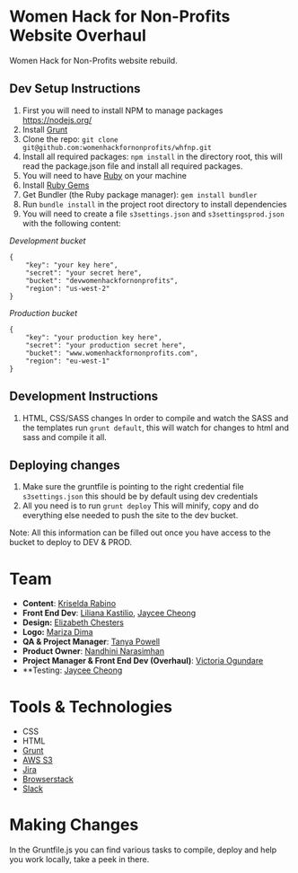 # Women Hack for Non-Profits Website Overhaul
Women Hack for Non-Profits website rebuild.

## Dev Setup Instructions

1. First you will need to install NPM to manage packages https://nodejs.org/
2. Install [Grunt](http://gruntjs.com/getting-started)
3. Clone the repo: `git clone git@github.com:womenhackfornonprofits/whfnp.git`
4. Install all required packages:
	`npm install`
	in the directory root, this will read the package.json file and install all required packages.
5. You will need to have [Ruby](https://www.ruby-lang.org/en/documentation/installation/) on your machine
6. Install [Ruby Gems](https://rubygems.org/pages/download)
7. Get Bundler (the Ruby package manager): `gem install bundler`
8. Run `bundle install` in the project root directory to install dependencies
5. You will need to create a file `s3settings.json` and `s3settingsprod.json` with the following content:

*Development bucket*

```
{
	"key": "your key here",
	"secret": "your secret here",
	"bucket": "devwomenhackfornonprofits",
	"region": "us-west-2"
}
```
*Production bucket*

```
{
	"key": "your production key here",
	"secret": "your production secret here",
	"bucket": "www.womenhackfornonprofits.com",
	"region": "eu-west-1"
}
```
## Development Instructions

1. HTML, CSS/SASS changes 
In order to compile and watch the SASS and the templates run `grunt default`, this will watch for changes to html and sass and compile it all.


## Deploying changes

1. Make sure the gruntfile is pointing to the right credential file `s3settings.json` this should be by default using dev credentials
2. All you need is to run `grunt deploy`
This will minify, copy and do everything else needed to push the site to the dev bucket.



Note: All this information can be filled out once you have access to the bucket to deploy to DEV & PROD.

# Team

* **Content**: [Kriselda Rabino](https://github.com/krissy)
* **Front End Dev**: [Liliana Kastilio](https://www.lilianakastilio.co.uk), [Jaycee Cheong](https://twitter.com/herecomesjaycee)
* **Design:** [Elizabeth Chesters](http://echesters.co.uk)
* **Logo:** [Mariza Dima](https://twitter.com/Marizolde)
* **QA & Project Manager**: [Tanya Powell](http://tanyapowell.co.uk)
* **Product Owner**: [Nandhini Narasimhan](http://nandhini31.github.io)
* **Project Manager & Front End Dev (Overhaul)**: [Victoria Ogundare](https://github.com/VAO11)
* **Testing: [Jaycee Cheong](https://twitter.com/herecomesjaycee)

# Tools & Technologies
- CSS
- HTML
- [Grunt](gruntjs.com/)
- [AWS S3](www.aws.amazon.com/s3)
- [Jira](www.atlassian.com/JIRA)
- [Browserstack](https://www.browserstack.com)
- [Slack](https://slack.com/)


# Making Changes
  In the Gruntfile.js you can find various tasks to compile, deploy and help you work locally, take a peek in there.
